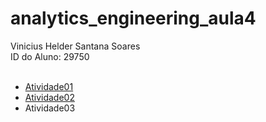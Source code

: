 # analytics_engineering_aula4

Vinicius Helder Santana Soares<br />
ID do Aluno: 29750<br /><br />

- [Atividade01](https://github.com/vinusheer/analytics_engineering_aula4/blob/main/Atividade%2001.ipynb)<br />
- [Atividade02](https://github.com/vinusheer/analytics_engineering_aula4/blob/main/Atividade%2002.ipynb)<br />
- Atividade03
